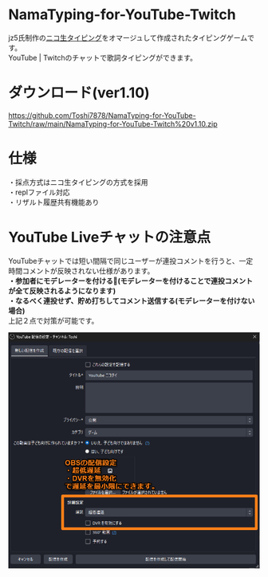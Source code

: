 
# NamaTyping-for-YouTube-Twitch

jz5氏制作の<a href="https://github.com/jz5/namatyping">ニコ生タイピング</a>をオマージュして作成されたタイピングゲームです。<br>
YouTube | Twitchのチャットで歌詞タイピングができます。

# ダウンロード(ver1.10)
https://github.com/Toshi7878/NamaTyping-for-YouTube-Twitch/raw/main/NamaTyping-for-YouTube-Twitch%20v1.10.zip

# 仕様
・採点方式はニコ生タイピングの方式を採用<br>
・replファイル対応<br>
・リザルト履歴共有機能あり

# YouTube Liveチャットの注意点
YouTubeチャットでは短い間隔で同じユーザーが連投コメントを行うと、一定時間コメントが反映されない仕様があります。<br>
<strong>・参加者にモデレーターを付ける🔧(モデレーターを付けることで連投コメントが全て反映されるようになります)<br>
・なるべく連投せず、貯め打ちしてコメント送信する(モデレーターを付けない場合)</strong><br>
上記２点で対策が可能です。


<img src="https://github.com/Toshi7878/NamaTyping-for-YouTube-Twitch/blob/main/pic/readme1.png">


